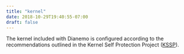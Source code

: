 ```yaml
---
title: "kernel"
date: 2018-10-29T19:40:55-07:00
draft: false
---
```


The kernel included with Dianemo is configured according to the recommendations outlined in the Kernel Self Protection Project ([KSSP](http://kernsec.org/wiki/index.php/Kernel_Self_Protection_Project)).
